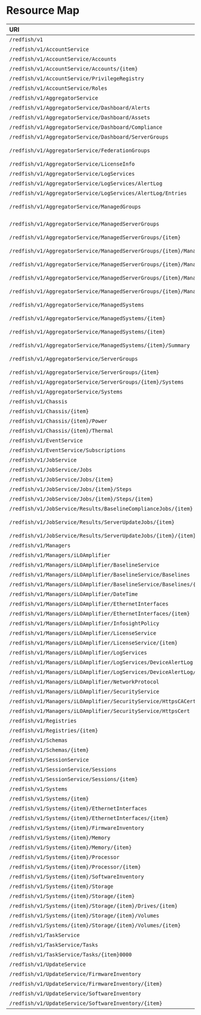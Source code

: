 # Resource Map
|URI|Type|
|:---|:---|
|`/redfish/v1`|[ServiceRoot](#serviceroot-1-3-1)|
|`/redfish/v1/AccountService`|[AccountService](#accountservice-1-3-0)|
|`/redfish/v1/AccountService/Accounts`|Collection of [ManagerAccount](#manageraccount-1-1-2)|
|`/redfish/v1/AccountService/Accounts/{item}`|[ManagerAccount](#manageraccount-1-1-2)|
|`/redfish/v1/AccountService/PrivilegeRegistry`|[PrivilegeRegistry](#privilegeregistry-1-1-1)|
|`/redfish/v1/AccountService/Roles`|Collection of [Role](#role-1-2-1)|
|`/redfish/v1/AggregatorService`|[HpeWfmAggregatorService](#hpewfmaggregatorservice)|
|`/redfish/v1/AggregatorService/Dashboard/Alerts`|[HpeWfmDashboardAlerts](#hpewfmdashboardalerts)|
|`/redfish/v1/AggregatorService/Dashboard/Assets`|[HpeWfmDashboardAssets](#hpewfmdashboardassets)|
|`/redfish/v1/AggregatorService/Dashboard/Compliance`|[HpeWfmDashboardCompliance](#hpewfmdashboardcompliance)|
|`/redfish/v1/AggregatorService/Dashboard/ServerGroups`|[HpeWfmDashboardServerGroups](#hpewfmdashboardservergroups)|
|`/redfish/v1/AggregatorService/FederationGroups`|Collection of [HpeWfmFederationGroup](#hpewfmfederationgroup)|
|`/redfish/v1/AggregatorService/LicenseInfo`|[HpeWfmLicenseInfo](#hpewfmlicenseinfo)|
|`/redfish/v1/AggregatorService/LogServices`|Collection of [LogService](#logservice-1-1-0)|
|`/redfish/v1/AggregatorService/LogServices/AlertLog`|[LogService](#logservice-1-1-0)|
|`/redfish/v1/AggregatorService/LogServices/AlertLog/Entries`|Collection of [LogEntry](#logentry-1-3-0)|
|`/redfish/v1/AggregatorService/ManagedGroups`|Collection of [HpeWfmManagedGroup](#hpewfmmanagedgroup)|
|`/redfish/v1/AggregatorService/ManagedServerGroups`|Collection of [HpeWfmManagedServerGroups](#hpewfmmanagedservergroups)|
|`/redfish/v1/AggregatorService/ManagedServerGroups/{item}`|[HpeWfmManagedServerGroups](#hpewfmmanagedservergroups)|
|`/redfish/v1/AggregatorService/ManagedServerGroups/{item}/ManagedSystems`|Collection of [HpeWfmManagedSystem](#hpewfmmanagedsystem)|
|`/redfish/v1/AggregatorService/ManagedServerGroups/{item}/ManagedSystems/{item}`|[HpeWfmManagedSystem](#hpewfmmanagedsystem)|
|`/redfish/v1/AggregatorService/ManagedServerGroups/{item}/ManagedSystems/{item}`|Collection of [HpeWfmSystemSummary](#hpewfmsystemsummary)|
|`/redfish/v1/AggregatorService/ManagedServerGroups/{item}/ManagedSystems/{item}/Summary`|[HpeWfmSystemSummary](#hpewfmsystemsummary)|
|`/redfish/v1/AggregatorService/ManagedSystems`|Collection of [HpeWfmManagedSystem](#hpewfmmanagedsystem)|
|`/redfish/v1/AggregatorService/ManagedSystems/{item}`|[HpeWfmManagedSystem](#hpewfmmanagedsystem)|
|`/redfish/v1/AggregatorService/ManagedSystems/{item}`|Collection of [HpeWfmSystemSummary](#hpewfmsystemsummary)|
|`/redfish/v1/AggregatorService/ManagedSystems/{item}/Summary`|[HpeWfmSystemSummary](#hpewfmsystemsummary)|
|`/redfish/v1/AggregatorService/ServerGroups`|Collection of [HpeWfmServerGroups](#hpewfmservergroups)|
|`/redfish/v1/AggregatorService/ServerGroups/{item}`|[HpeWfmServerGroups](#hpewfmservergroups)|
|`/redfish/v1/AggregatorService/ServerGroups/{item}/Systems`|Collection of [ComputerSystem](#computersystem-1-5-0)|
|`/redfish/v1/AggregatorService/Systems`|Collection of [ComputerSystem](#computersystem-1-5-0)|
|`/redfish/v1/Chassis`|Collection of [Chassis](#chassis-1-7-0)|
|`/redfish/v1/Chassis/{item}`|[Chassis](#chassis-1-7-0)|
|`/redfish/v1/Chassis/{item}/Power`|[Power](#power-1-5-0)|
|`/redfish/v1/Chassis/{item}/Thermal`|[Thermal](#thermal-1-4-0)|
|`/redfish/v1/EventService`|[EventService](#eventservice-1-0-6)|
|`/redfish/v1/EventService/Subscriptions`|Collection of [EventDestination](#eventdestination-1-3-0)|
|`/redfish/v1/JobService`|[JobService](#jobservice-1-0-0)|
|`/redfish/v1/JobService/Jobs`|Collection of [Job](#job-1-0-1)|
|`/redfish/v1/JobService/Jobs/{item}`|[Job](#job-1-0-1)|
|`/redfish/v1/JobService/Jobs/{item}/Steps`|Collection of [Job](#job-1-0-1)|
|`/redfish/v1/JobService/Jobs/{item}/Steps/{item}`|[Job](#job-v1_0_1-job)|
|`/redfish/v1/JobService/Results/BaselineComplianceJobs/{item}`|[HpeWfmSppComplianceJobResults](#hpewfmsppcompliancejobresults)|
|`/redfish/v1/JobService/Results/ServerUpdateJobs/{item}`|Collection of [HpeWfmUpdateJobResults](#hpewfmupdatejobresults)|
|`/redfish/v1/JobService/Results/ServerUpdateJobs/{item}/{item}`|[HpeWfmUpdateJobResults](#hpewfmupdatejobresults)|
|`/redfish/v1/Managers`|Collection of [Manager](#manager-1-4-0)|
|`/redfish/v1/Managers/iLOAmplifier`|[Manager](#manager-1-4-0)|
|`/redfish/v1/Managers/iLOAmplifier/BaselineService`|[HpeWfmBaselineService](#hpewfmbaselineservice)|
|`/redfish/v1/Managers/iLOAmplifier/BaselineService/Baselines`|Collection of [HpeWfmBaseline](#hpewfmbaseline)|
|`/redfish/v1/Managers/iLOAmplifier/BaselineService/Baselines/{item}`|[HpeWfmBaseline](#hpewfmbaseline)|
|`/redfish/v1/Managers/iLOAmplifier/DateTime`|[HpeWfmDateTime](#hpewfmdatetime)|
|`/redfish/v1/Managers/iLOAmplifier/EthernetInterfaces`|Collection of [EthernetInterface](#ethernetinterface-1-4-0)|
|`/redfish/v1/Managers/iLOAmplifier/EthernetInterfaces/{item}`|[EthernetInterface](#ethernetinterface-1-4-0)|
|`/redfish/v1/Managers/iLOAmplifier/InfosightPolicy`|[HpeWfmInfosightAggregation](#hpewfminfosightaggregation)|
|`/redfish/v1/Managers/iLOAmplifier/LicenseService`|Collection of [HpeWfmLicense](#hpewfmlicense)|
|`/redfish/v1/Managers/iLOAmplifier/LicenseService/{item}`|[HpeWfmLicense](#hpewfmlicense)|
|`/redfish/v1/Managers/iLOAmplifier/LogServices`|Collection of [LogService](#logservice-1-1-0)|
|`/redfish/v1/Managers/iLOAmplifier/LogServices/DeviceAlertLog`|[LogService](#logservice-1-1-0)|
|`/redfish/v1/Managers/iLOAmplifier/LogServices/DeviceAlertLog/Entries`|Collection of [LogEntry](#logentry-1-3-0)|
|`/redfish/v1/Managers/iLOAmplifier/NetworkProtocol`|[ManagerNetworkProtocol](#managernetworkprotocol-1-2-0)|
|`/redfish/v1/Managers/iLOAmplifier/SecurityService`|[HpeSecurityService](#hpesecurityservice)|
|`/redfish/v1/Managers/iLOAmplifier/SecurityService/HttpsCACerts`|Collection of [HpeWfmHttpsCert](#hpewfmhttpscert)|
|`/redfish/v1/Managers/iLOAmplifier/SecurityService/HttpsCert`|[HpeHttpsCert](#hpehttpscert)|
|`/redfish/v1/Registries`|Collection of [MessageRegistryFile](#messageregistryfile-1-1-0)|
|`/redfish/v1/Registries/{item}`|[MessageRegistryFile](#messageregistryfile-1-1-0)|
|`/redfish/v1/Schemas`|Collection of [JsonSchemaFile](#jsonschemafile-1-1-0)|
|`/redfish/v1/Schemas/{item}`|[JsonSchemaFile](#jsonschemafile-1-1-0)|
|`/redfish/v1/SessionService`|[SessionService](#sessionservice-1-1-3)|
|`/redfish/v1/SessionService/Sessions`|Collection of [Session](#session-1-1-0)|
|`/redfish/v1/SessionService/Sessions/{item}`|[Session](#session-1-1-0)|
|`/redfish/v1/Systems`|Collection of [ComputerSystem](#computersystem-1-5-0)|
|`/redfish/v1/Systems/{item}`|[ComputerSystem](#computersystem-1-5-0)|
|`/redfish/v1/Systems/{item}/EthernetInterfaces`|Collection of [EthernetInterface](#ethernetinterface-1-4-0)|
|`/redfish/v1/Systems/{item}/EthernetInterfaces/{item}`|[EthernetInterface](#ethernetinterface-1-4-0)|
|`/redfish/v1/Systems/{item}/FirmwareInventory`|Collection of [SoftwareInventory](#softwareinventory-1-2-0)|
|`/redfish/v1/Systems/{item}/Memory`|Collection of [Memory](#memory-1-5-0)|
|`/redfish/v1/Systems/{item}/Memory/{item}`|[Memory](#memory-1-5-0)|
|`/redfish/v1/Systems/{item}/Processor`|Collection of [Processor](#processor-1-3-0)|
|`/redfish/v1/Systems/{item}/Processor/{item}`|[Processor](#processor-1-3-0)|
|`/redfish/v1/Systems/{item}/SoftwareInventory`|Collection of [SoftwareInventory](#softwareinventory-1-2-0)|
|`/redfish/v1/Systems/{item}/Storage`|Collection of [Storage](#storage-1-4-0)|
|`/redfish/v1/Systems/{item}/Storage/{item}`|[Storage](#storage-1-4-0)|
|`/redfish/v1/Systems/{item}/Storage/{item}/Drives/{item}`|[Drive](#drive-1-4-0)|
|`/redfish/v1/Systems/{item}/Storage/{item}/Volumes`|Collection of [Volume](#volume-1-0-3)|
|`/redfish/v1/Systems/{item}/Storage/{item}/Volumes/{item}`|[Volume](#volume-1-0-3)|
|`/redfish/v1/TaskService`|[TaskService](#taskservice-1-1-1)|
|`/redfish/v1/TaskService/Tasks`|Collection of [Task](#task-1-2-0)|
|`/redfish/v1/TaskService/Tasks/{item}0000`|[Task](#task-1-2-0)|
|`/redfish/v1/UpdateService`|[UpdateService](#updateservice-1-2-1)|
|`/redfish/v1/UpdateService/FirmwareInventory`|Collection of [SoftwareInventory](#softwareinventory-1-2-0)|
|`/redfish/v1/UpdateService/FirmwareInventory/{item}`|[SoftwareInventory](#softwareinventory-1-2-0)|
|`/redfish/v1/UpdateService/SoftwareInventory`|Collection of [SoftwareInventory](#softwareinventory-1-2-0)|
|`/redfish/v1/UpdateService/SoftwareInventory/{item}`|[SoftwareInventory](#softwareinventory-1-2-0)|
